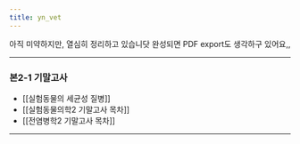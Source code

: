 ```yaml
---
title: yn_vet
---
```


아직 미약하지만, 열심히 정리하고 있습니닷
완성되면 PDF export도 생각하구 있어요,,

---

### 본2-1 기말고사
- [[실험동물의 세균성 질병]]
- [[실험동물의학2 기말고사 목차]]
- [[전염병학2 기말고사 목차]]

---
